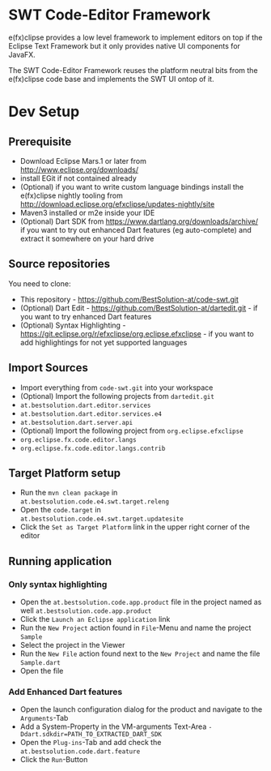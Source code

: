 # SWT Code-Editor Framework

e(fx)clipse provides a low level framework to implement editors on top if the Eclipse Text Framework 
but it only provides native UI components for JavaFX.

The SWT Code-Editor Framework reuses the platform neutral bits from the e(fx)clipse code base and implements the SWT UI 
ontop of it.

# Dev Setup

## Prerequisite

* Download Eclipse Mars.1 or later from http://www.eclipse.org/downloads/
 * install EGit if not contained already
 * (Optional) if you want to write custom language bindings install the e(fx)clipse nightly tooling from http://download.eclipse.org/efxclipse/updates-nightly/site
* Maven3 installed or m2e inside your IDE
* (Optional) Dart SDK from https://www.dartlang.org/downloads/archive/ if you want to try out enhanced Dart features (eg auto-complete)
and extract it somewhere on your hard drive

## Source repositories

You need to clone:
* This repository - https://github.com/BestSolution-at/code-swt.git
* (Optional) Dart Edit - https://github.com/BestSolution-at/dartedit.git - if you want to try enhanced Dart features
* (Optional) Syntax Highlighting - https://git.eclipse.org/r/efxclipse/org.eclipse.efxclipse - if you want to add highlightings for not yet supported languages

## Import Sources
* Import everything from `code-swt.git` into your workspace
* (Optional) Import the following projects from `dartedit.git`
 * `at.bestsolution.dart.editor.services`
 * `at.bestsolution.dart.editor.services.e4`
 * `at.bestsolution.dart.server.api`
* (Optional) Import the following project from `org.eclipse.efxclipse`
 * `org.eclipse.fx.code.editor.langs`
 * `org.eclipse.fx.code.editor.langs.contrib`

## Target Platform setup
* Run the `mvn clean package` in `at.bestsolution.code.e4.swt.target.releng`
* Open the `code.target` in `at.bestsolution.code.e4.swt.target.updatesite`
* Click the `Set as Target Platform` link in the upper right corner of the editor

## Running application

### Only syntax highlighting

* Open the `at.bestsolution.code.app.product` file in the project named as well `at.bestsolution.code.app.product`
* Click the `Launch an Eclipse application` link
* Run the `New Project` action found in `File`-Menu and name the project `Sample`
* Select the project in the Viewer
* Run the `New File` action found next to the `New Project` and name the file `Sample.dart`
* Open the file

### Add Enhanced Dart features

* Open the launch configuration dialog for the product and navigate to the `Arguments`-Tab
* Add a System-Property in the VM-arguments Text-Area `-Ddart.sdkdir=PATH_TO_EXTRACTED_DART_SDK`
* Open the `Plug-ins`-Tab and add check the `at.bestsolution.code.dart.feature`
* Click the `Run`-Button
